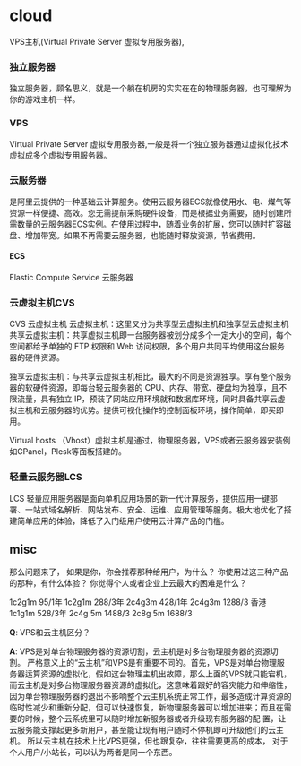 # cloud

VPS主机(Virtual Private Server 虚拟专用服务器),

### 独立服务器

独立服务器，顾名思义，就是一个躺在机房的实实在在的物理服务器，也可理解为你的游戏主机一样。

### VPS

Virtual Private Server 虚拟专用服务器,一般是将一个独立服务器通过虚拟化技术虚拟成多个虚拟专用服务器。


### 云服务器

是阿里云提供的一种基础云计算服务。使用云服务器ECS就像使用水、电、煤气等资源一样便捷、高效。您无需提前采购硬件设备，而是根据业务需要，随时创建所需数量的云服务器ECS实例。在使用过程中，随着业务的扩展，您可以随时扩容磁盘、增加带宽。如果不再需要云服务器，也能随时释放资源，节省费用。
#### ECS  
Elastic Compute Service 云服务器

### 云虚拟主机CVS
CVS  云虚拟主机
云虚拟主机：这里又分为共享型云虚拟主机和独享型云虚拟主机
共享云虚拟主机：共享虚拟主机即一台服务器被划分成多个一定大小的空间，每个空间都给予单独的 FTP 权限和 Web 访问权限，多个用户共同平均使用这台服务器的硬件资源。

独享云虚拟主机：与共享云虚拟主机相比，最大的不同是资源独享。享有整个服务器的软硬件资源，即每台轻云服务器的 CPU、内存、带宽、硬盘均为独享，且不限流量，具有独立 IP，预装了网站应用环境就和数据库环境，同时具备共享云虚拟主机和云服务器的优势。提供可视化操作的控制面板环境，操作简单，即买即用。

Virtual hosts （Vhost）虚拟主机是通过，物理服务器，VPS或者云服务器安装例如CPanel，Plesk等面板搭建的。

### 轻量云服务器LCS
LCS
轻量应用服务器是面向单机应用场景的新一代计算服务，提供应用一键部署、一站式域名解析、网站发布、安全、运维、应用管理等服务。极大地优化了搭建简单应用的体验，降低了入门级用户使用云计算产品的门槛。



## misc
那么问题来了，
如果是你，你会推荐那种给用户，为什么？
你使用过这三种产品的那种，有什么体验？
你觉得个人或者企业上云最大的困难是什么？



1c2g1m 95/1年
1c2g1m 288/3年
2c4g3m 428/1年
2c4g3m 1288/3
香港 1c1g1m 528/3年
2c4g 5m 1488/3
2c8g 5m 1688/3


**Q**: VPS和云主机区分？

**A**: VPS是对单台物理服务器的资源切割，云主机是对多台物理服务器的资源切割。
严格意义上的“云主机”和VPS是有重要不同的。首先，VPS是对单台物理服务器运算资源的虚拟化，假如这台物理主机出故障，那么上面的VPS就只能宕机，而云主机是对多台物理服务器资源的虚拟化，这意味着跟好的容灾能力和伸缩性，因为单台物理服务器的退出不影响整个云主机系统正常工作，最多造成计算资源的临时性减少和重新分配，但可以快速恢复，新物理服务器可以增加进来；而且在需要的时候，整个云系统里可以随时增加新服务器或者升级现有服务器的配
置，让云服务能支撑起更多新用户，甚至能让现有用户随时不停机即可升级他们的云主机。
所以云主机在技术上比VPS更强，但也跟复杂，往往需要更高的成本，
对于个人用户/小站长，可以认为两者是同一个东西。